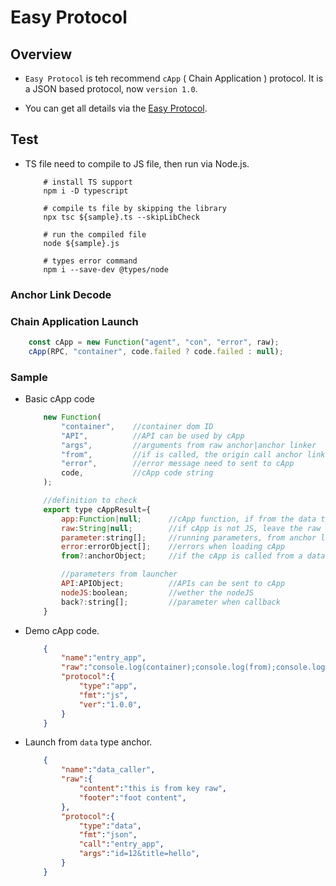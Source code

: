 # Easy Protocol

## Overview

* `Easy Protocol` is teh recommend `cApp` ( Chain Application ) protocol. It is a JSON based protocol, now `version 1.0`.

* You can get all details via the [Easy Protocol](Easy_Protocol_v1.0.md).

## Test

* TS file need to compile to JS file, then run via Node.js.

    ```SHELL
        # install TS support
        npm i -D typescript

        # compile ts file by skipping the library
        npx tsc ${sample}.ts --skipLibCheck

        # run the compiled file
        node ${sample}.js

        # types error command
        npm i --save-dev @types/node
    ```

### Anchor Link Decode

### Chain Application Launch

```javascript
    const cApp = new Function("agent", "con", "error", raw);
    cApp(RPC, "container", code.failed ? code.failed : null);
```

### Sample

* Basic cApp code

    ```JAVASCRIPT
        new Function(
            "container",    //container dom ID
            "API",          //API can be used by cApp
            "args",         //arguments from raw anchor|anchor linker
            "from",         //if is called, the origin call anchor linker
            "error",        //error message need to sent to cApp
            code,           //cApp code string
        );

        //definition to check
        export type cAppResult={
            app:Function|null;      //cApp function, if from the data type anchor, will load target cApp
            raw:String|null;        //if cApp is not JS, leave the raw data here.
            parameter:string[];     //running parameters, from anchor link parameter
            error:errorObject[];    //errors when loading cApp
            from?:anchorObject;     //if the cApp is called from a data anchor

            //parameters from launcher
            API:APIObject;          //APIs can be sent to cApp
            nodeJS:boolean;         //wether the nodeJS
            back?:string[];         //parameter when callback
        }
    ```

* Demo cApp code.

    ```JSON
        {
            "name":"entry_app",
            "raw":"console.log(container);console.log(from);console.log(args);console.log(arguments);",
            "protocol":{
                "type":"app",
                "fmt":"js",
                "ver":"1.0.0",
            }
        }
    ```

* Launch from `data` type anchor.

    ```JSON
        {
            "name":"data_caller",
            "raw":{
                "content":"this is from key raw",
                "footer":"foot content",
            },
            "protocol":{
                "type":"data",
                "fmt":"json",
                "call":"entry_app",
                "args":"id=12&title=hello",
            }
        }
    ```
